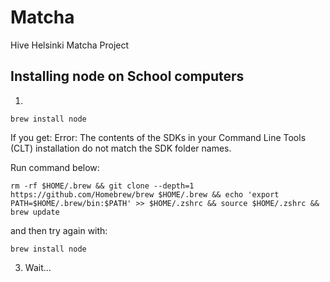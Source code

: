 # Matcha
Hive Helsinki Matcha Project

## Installing node on School computers

1.
```console
brew install node
```
If you get: Error: The contents of the SDKs in your Command Line Tools (CLT) installation do not match the SDK folder names.

Run command below:
```console
rm -rf $HOME/.brew && git clone --depth=1 https://github.com/Homebrew/brew $HOME/.brew && echo 'export PATH=$HOME/.brew/bin:$PATH' >> $HOME/.zshrc && source $HOME/.zshrc && brew update
```
and then try again with:
```console
brew install node
```
3. Wait...
